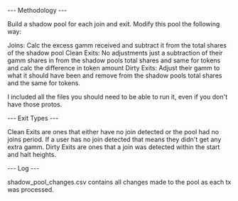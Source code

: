 --- Methodology ---

Build a shadow pool for each join and exit. Modify this pool the following way:

Joins: Calc the excess gamm received and subtract it from the total shares of the shadow pool
Clean Exits: No adjustments just a subtraction of their gamm shares in from the shadow pools total shares and same for tokens and calc the difference in token amount
Dirty Exits: Adjust their gamm to what it should have been and remove from the shadow pools total shares and the same for tokens.

I included all the files you should need to be able to run it, even if you don't have those protos.

--- Exit Types ---

Clean Exits are ones that either have no join detected or the pool had no joins period. If a user has no join detected that means they didn't get any extra gamm.
Dirty Exits are ones that a join was detected within the start and halt heights.

--- Log ---

shadow_pool_changes.csv contains all changes made to the pool as each tx was processed.
